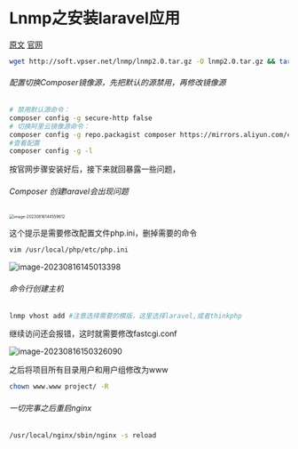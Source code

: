 # Lnmp之安装laravel应用

[原文](https://blog.csdn.net/bhjgyfyki/article/details/111867284) [官网](https://lnmp.org/install.html)

```sh
wget http://soft.vpser.net/lnmp/lnmp2.0.tar.gz -O lnmp2.0.tar.gz && tar zxf lnmp2.0.tar.gz && cd lnmp2.0 && ./install.sh lnmp
```

###### 配置切换Composer镜像源，先把默认的源禁用，再修改镜像源

```sh
# 禁用默认源命令：
composer config -g secure-http false
# 切换阿里云镜像源命令：
composer config -g repo.packagist composer https://mirrors.aliyun.com/composer/
#查看配置
composer config -g -l
```

按官网步骤安装好后，接下来就回暴露一些问题，

###### Composer 创建laravel会出现问题

<img src="https://gitlab.com/loveagri/pic/-/raw/main/2023-08-16/14/image-20230816144559612_20230816145630.png" alt="image-20230816144559612" style="zoom:50%;" />

这个提示是需要修改配置文件php.ini，删掉需要的命令

```sh
vim /usr/local/php/etc/php.ini
```

![image-20230816145013398](https://gitlab.com/loveagri/pic/-/raw/main/2023-08-16/14/image-20230816145013398_20230816145635.png)

###### 命令行创建主机

```sh
lnmp vhost add #注意选择需要的模版，这里选择laravel,或者thinkphp
```

继续访问还会报错，这时就需要修改fastcgi.conf

![image-20230816150326090](https://gitlab.com/loveagri/pic/-/raw/main/2023-08-16/15/image-20230816150326090_20230816150327.png)

之后将项目所有目录用户和用户组修改为www

```sh
chown www.www project/ -R
```

###### 一切完事之后重启nginx

```sh
/usr/local/nginx/sbin/nginx -s reload
```

